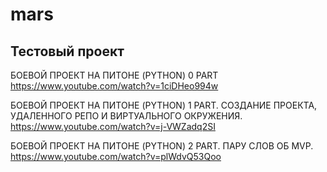 # mars
## Тестовый проект

БОЕВОЙ ПРОЕКТ НА ПИТОНЕ (PYTHON) 0 PART
https://www.youtube.com/watch?v=1ciDHeo994w

БОЕВОЙ ПРОЕКТ НА ПИТОНЕ (PYTHON) 1 PART. СОЗДАНИЕ ПРОЕКТА, УДАЛЕННОГО РЕПО И ВИРТУАЛЬНОГО ОКРУЖЕНИЯ.
https://www.youtube.com/watch?v=j-VWZadq2SI

БОЕВОЙ ПРОЕКТ НА ПИТОНЕ (PYTHON) 2 PART. ПАРУ СЛОВ ОБ MVP.
https://www.youtube.com/watch?v=plWdvQ53Qoo